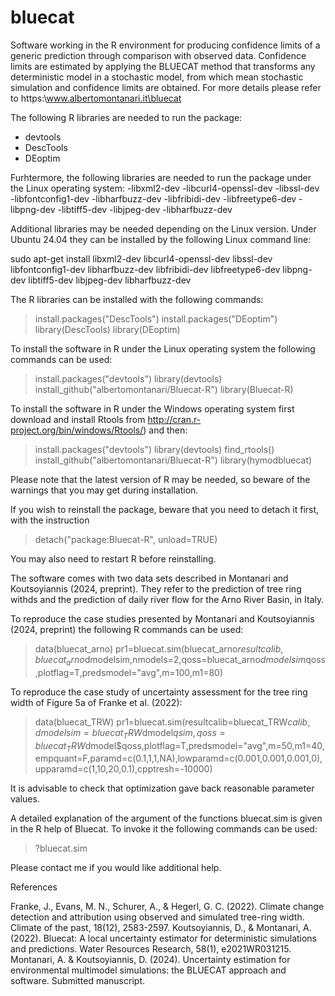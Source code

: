# bluecat
Software working in the R environment for producing confidence limits of a generic prediction through comparison with observed data. Confidence limits are estimated by applying the BLUECAT method that transforms any deterministic model in a stochastic model, from which mean stochastic simulation and confidence limits are obtained.
For more details please refer to https:\\www.albertomontanari.it\bluecat

The following R libraries are needed to run the package:
- devtools
- DescTools
- DEoptim 

Furhtermore, the following libraries are needed to run the package under the Linux operating system:
-libxml2-dev
-libcurl4-openssl-dev
-libssl-dev
-libfontconfig1-dev
-libharfbuzz-dev
-libfribidi-dev
-libfreetype6-dev
-libpng-dev
-libtiff5-dev
-libjpeg-dev
-libharfbuzz-dev

Additional libraries may be needed depending on the Linux version. Under Ubuntu 24.04 they can be installed by the following Linux command line:

sudo apt-get install libxml2-dev libcurl4-openssl-dev libssl-dev libfontconfig1-dev libharfbuzz-dev libfribidi-dev libfreetype6-dev libpng-dev libtiff5-dev libjpeg-dev libharfbuzz-dev

The R libraries can be installed with the following commands:

> install.packages("DescTools")
> install.packages("DEoptim")
> library(DescTools)
> library(DEoptim)

To install the software in R under the Linux operating system the following commands can be used:

> install.packages("devtools")
> library(devtools)
> install_github("albertomontanari/Bluecat-R")
> library(Bluecat-R)

To install the software in R under the Windows operating system first download and install Rtools from http://cran.r-project.org/bin/windows/Rtools/) and then:

> install.packages("devtools")
> library(devtools)
> find_rtools()
> install_github("albertomontanari/Bluecat-R")
> library(hymodbluecat)

Please note that the latest version of R may be needed, so beware of the warnings that you may get during installation.

If you wish to reinstall the package, beware that you need to detach it first, with the instruction

> detach("package:Bluecat-R", unload=TRUE)

You may also need to restart R before reinstalling.

The software comes with two data sets described in Montanari and Koutsoyiannis (2024, preprint). They refer to the prediction of tree ring withds and the prediction of daily river flow for the Arno River Basin, in Italy.

To reproduce the case studies presented by Montanari and Koutsoyiannis (2024, preprint) the following R commands can be used:

> data(bluecat_arno)
> pr1=bluecat.sim(bluecat_arno$resultcalib,bluecat_arno$dmodelsim,nmodels=2,qoss=bluecat_arno$dmodelsim$qoss,plotflag=T,predsmodel="avg",m=100,m1=80)

To reproduce the case study of uncertainty assessment for the tree ring width of Figure 5a of Franke et al. (2022):
> data(bluecat_TRW)
> pr1=bluecat.sim(resultcalib=bluecat_TRW$calib,dmodelsim=bluecat_TRW$dmodel$qsim,qoss=bluecat_TRW$dmodel$qoss,plotflag=T,predsmodel="avg",m=50,m1=40,empquant=F,paramd=c(0.1,1,1,NA),lowparamd=c(0.001,0.001,0.001,0),upparamd=c(1,10,20,0.1),cpptresh=-10000)

It is advisable to check that optimization gave back reasonable parameter values.

A detailed explanation of the argument of the functions bluecat.sim is given in the R help of Bluecat. To invoke it the following commands can be used:

> ?bluecat.sim

Please contact me if you would like additional help.

References

Franke, J., Evans, M. N., Schurer, A., & Hegerl, G. C. (2022). Climate change detection and attribution using observed and simulated tree-ring width. Climate of the past, 18(12), 2583-2597.
Koutsoyiannis, D., & Montanari, A. (2022). Bluecat: A local uncertainty estimator for deterministic simulations and predictions. Water Resources Research, 58(1), e2021WR031215.
Montanari, A. & Koutsoyiannis, D. (2024). Uncertainty estimation for environmental multimodel simulations: the BLUECAT approach and software. Submitted manuscript.

